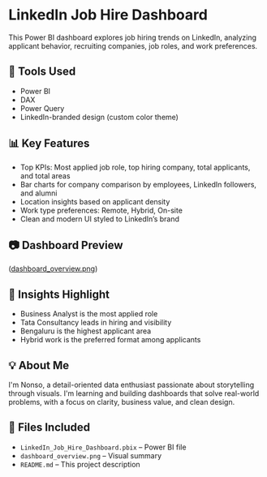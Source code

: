 # LinkedIn Job Hire Dashboard

This Power BI dashboard explores job hiring trends on LinkedIn, analyzing applicant behavior, recruiting companies, job roles, and work preferences.

## 🔧 Tools Used
- Power BI
- DAX
- Power Query
- LinkedIn-branded design (custom color theme)

## 📊 Key Features
- Top KPIs: Most applied job role, top hiring company, total applicants, and total areas
- Bar charts for company comparison by employees, LinkedIn followers, and alumni
- Location insights based on applicant density
- Work type preferences: Remote, Hybrid, On-site
- Clean and modern UI styled to LinkedIn’s brand

## 📷 Dashboard Preview

([dashboard_overview.png](https://github.com/AudreyNonso/Linkedin-Job-Hire-Dashboard/commit/ba84405fc1f6646ef7ecfc4d510de0aed668a038#diff-ff5ae6ed6babae1cda5d3c304196d16b0a4a5f6a2aee808e235b5cca9dd53b22))

## 🧠 Insights Highlight
- Business Analyst is the most applied role
- Tata Consultancy leads in hiring and visibility
- Bengaluru is the highest applicant area
- Hybrid work is the preferred format among applicants

## 💡 About Me
I'm Nonso, a detail-oriented data enthusiast passionate about storytelling through visuals. I'm learning and building dashboards that solve real-world problems, with a focus on clarity, business value, and clean design.

## 📎 Files Included
- `LinkedIn_Job_Hire_Dashboard.pbix` – Power BI file
- `dashboard_overview.png` – Visual summary
- `README.md` – This project description
